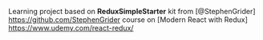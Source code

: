 Learning project based on **ReduxSimpleStarter** kit from [@StephenGrider] https://github.com/StephenGrider course on [Modern React with Redux] https://www.udemy.com/react-redux/
